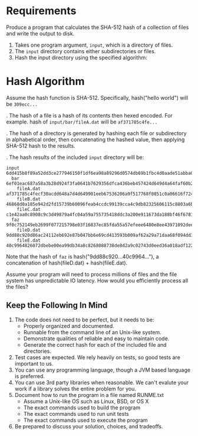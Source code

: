 Requirements
============
Produce a program that calculates the SHA-512 hash of a collection of files and write the output to disk.

1. Takes one program argument, `input`, which is a directory of files.
2. The `input` directory contains either subdirectories or files.
3. Hash the input directory using the specified algorithm:


Hash Algorithm
===============
Assume the hash function is SHA-512. Specifically, hash("hello world") will be `309ecc...`

. The hash of a file is a hash of its contents then hexed encoded. For example. hash of `input/bar/fileA.dat`
will be `af371785c4fe...`

. The hash of a directory is generated by hashing each file or subdirectory in alphabetical order, then
concatenating the hashed value, then applying SHA-512 hash to the results.

. The hash results of the included `input` directory will be:

```
input          6dd415b8f89a52dd3ce277946150f1df6ea98a89296d0574db69b1fbc4d0aade51abba041529309abfbf07897808edb31a4a6b73a9b7c79fce20476062f6288a
  bar          6ef01eac687a58a3b28d924f3fa0641b7629356dfca436beb457424d649d4a64faf60b228c3738a3c75da49052264c92135f8aa296cdaad0d4800a7496f88e62
    fileA.dat  af371785c4fecf30acdd648a7d4d649901eeb67536206a9f517768f0851c0a06616f724b2a194e7bc0a762636c55fc34e0fcaf32f1e852682b2b07a9d7b7a9f9
    fileB.dat  46868d0a185e942d2fd15739b60096feab4ccdc99139cca4c9db82325606115c8803a6bffe37d6e54c791330add6e1fc861bfa79399f01cc88eed3fcedce13d4
    fileC.dat  c1e42aa0c8908c9c3d49879a4fc04a59a755735418ddc3a200e911673da188bf46f67818972eac54b38422895391c82b2b0e0cf34aea9468c3ad73c2d0ffa912
  faz          9f0c752149eb2699f077215798e03f16837ec85fda55a57efeee6480e8ee43971092deec7ff553476d53f0760d637d41b2c31be2b4ef55614ab5d17ab0f8f6dc
    fileD.dat  9dd88c920d86ac24112eb692e87b047bb6e69cd413593b009af62a29a71daa68f094dd3340976ae9b8e5d8e5d66d964179409c049103f91f3ccba80d9de63b7a
    fileE.dat  40c9964826072dbebe00ea99db34a8c8268088738de8d2a9c02743d0eed36a018adf122bacd789cc569ba2f5f54c75191683e3f252486bf71a5824ae99e20017
```

Note that the hash of `faz` is hash("9dd88c920...40c9964..."), a concatenation of hash(fileD.dat) + hash(fileE.dat).


Assume your program will need to process millions of files and the file system has unpredictable IO latency. How would you efficiently
process all the files?


Keep the Following In Mind
--------------------------
1. The code does not need to be perfect, but it needs to be: 
    - Properly organized and documented.
    - Runnable from the command line of an Unix-like system.
    - Demonstrate qualities of reliable and easy to maintain code.
    - Generate the correct hash for each of the included file and directories.
2. Test cases are expected. We rely heavily on tests, so good tests are important to us.
3. You can use any programming language, though a JVM based language is preferred.
4. You can use 3rd party libraries when reasonable. We can't evalute your work if a library solves the entire problem for you.
5. Document how to run the program in a file named RUNME.txt 
    - Assume a Unix-like OS such as Linux, BSD, or OS X
    - The exact commands used to build the program
    - The exact commands used to run unit tests
    - The exact commands used to execute the program
6. Be prepared to discuss your solution, choices, and tradeoffs.
